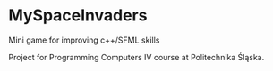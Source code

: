# MySpaceInvaders
Mini game for improving c++/SFML skills

Project for Programming Computers IV course at Politechnika Śląska.
